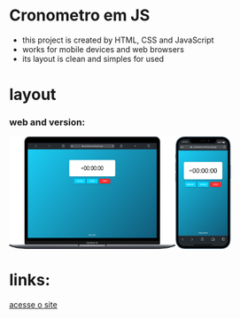 # Cronometro em JS

- this project is created by HTML, CSS and JavaScript
- works for mobile devices and web browsers
- its layout is clean and simples for used

#

# layout
### web and version:
<div style="display:flex">
  <img src="./assets/images/web.png" width="300px">
  <img src="./assets/images/mobile.png" width="100px">
</div>


# links:
<a href="https://cronometro-virid.vercel.app/">acesse o site</a>
